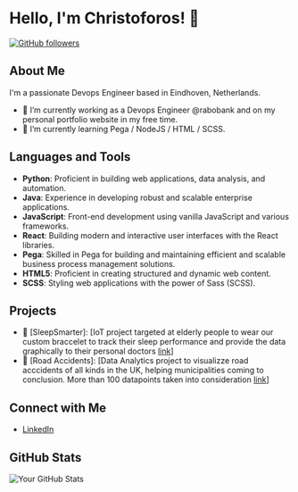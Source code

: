 <!--
**clapathiotis/clapathiotis** is a ✨ _special_ ✨ repository because its `README.md` (this file) appears on your GitHub profile.

Here are some ideas to get you started:

- 🔭 I’m currently working on ...
- 🌱 I’m currently learning ...
- 👯 I’m looking to collaborate on ...
- 🤔 I’m looking for help with ...
- 💬 Ask me about ...
- 📫 How to reach me: ...
- 😄 Pronouns: ...
- ⚡ Fun fact: ...
-->
# Hello, I'm Christoforos! 👋

[![GitHub followers](https://img.shields.io/github/followers/clapathiotis?label=Follow&style=social)](https://github.com/clapathiotis)

## About Me

I'm a passionate Devops Engineer based in Eindhoven, Netherlands.

- 🔭 I’m currently working as a Devops Engineer @rabobank and on my personal portfolio website in my free time.
- 🌱 I’m currently learning Pega / NodeJS / HTML / SCSS.

## Languages and Tools

- **Python**: Proficient in building web applications, data analysis, and automation.
- **Java**: Experience in developing robust and scalable enterprise applications.
- **JavaScript**: Front-end development using vanilla JavaScript and various frameworks.
- **React**: Building modern and interactive user interfaces with the React libraries.
- **Pega**: Skilled in Pega for building and maintaining efficient and scalable business process management solutions.
- **HTML5**: Proficient in creating structured and dynamic web content.
- **SCSS**: Styling web applications with the power of Sass (SCSS).

## Projects

- 🚀 [SleepSmarter]: [IoT project targeted at elderly people to wear our custom braccelet to track their sleep performance and provide the data graphically to their personal doctors [link](https://github.com/clapathiotis/SleepSmarter)]
- 🌟 [Road Accidents]: [Data Analytics project to visualizze road acccidents of all kinds in the UK, helping municipalities coming to conclusion. More than 100 datapoints taken into consideration [link](https://github.com/clapathiotis/jbi100_A1)]

## Connect with Me

- [LinkedIn](https://www.linkedin.com/in/christoforos-lapathiotis-451b2a179/)

## GitHub Stats

![Your GitHub Stats](https://github-readme-stats.vercel.app/api?username=clapathiotis&show_icons=true&hide=contribs,prs&cache_seconds=86400&theme=radical)
